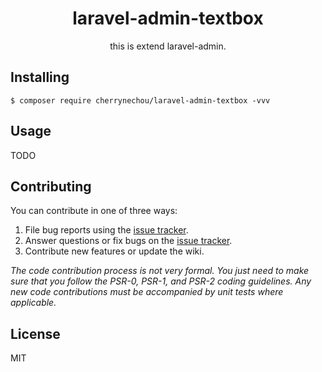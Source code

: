 <h1 align="center"> laravel-admin-textbox </h1>

<p align="center"> this is extend laravel-admin.</p>


## Installing

```shell
$ composer require cherrynechou/laravel-admin-textbox -vvv
```

## Usage

TODO

## Contributing

You can contribute in one of three ways:

1. File bug reports using the [issue tracker](https://github.com/cherrynechou/laravel-admin-textbox/issues).
2. Answer questions or fix bugs on the [issue tracker](https://github.com/cherrynechou/laravel-admin-textbox/issues).
3. Contribute new features or update the wiki.

_The code contribution process is not very formal. You just need to make sure that you follow the PSR-0, PSR-1, and PSR-2 coding guidelines. Any new code contributions must be accompanied by unit tests where applicable._

## License

MIT
